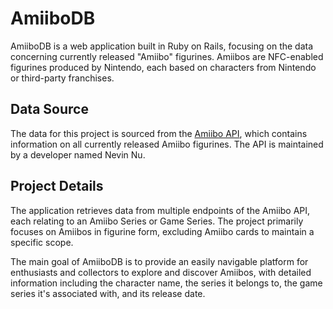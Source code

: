 # AmiiboDB

AmiiboDB is a web application built in Ruby on Rails, focusing on the data concerning currently released "Amiibo" figurines. Amiibos are NFC-enabled figurines produced by Nintendo, each based on characters from Nintendo or third-party franchises.

## Data Source

The data for this project is sourced from the [Amiibo API](https://amiiboapi.com/), which contains information on all currently released Amiibo figurines. The API is maintained by a developer named Nevin Nu.

## Project Details

The application retrieves data from multiple endpoints of the Amiibo API, each relating to an Amiibo Series or Game Series. The project primarily focuses on Amiibos in figurine form, excluding Amiibo cards to maintain a specific scope.

The main goal of AmiiboDB is to provide an easily navigable platform for enthusiasts and collectors to explore and discover Amiibos, with detailed information including the character name, the series it belongs to, the game series it's associated with, and its release date.
